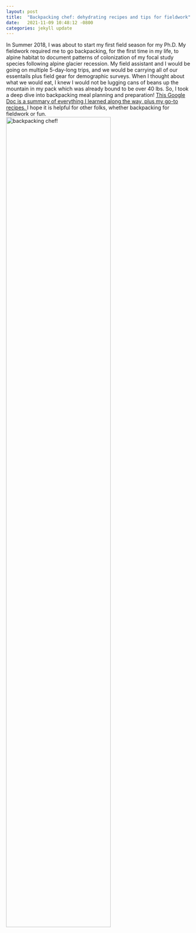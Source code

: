 ```yaml
---
layout: post
title:  "Backpacking chef: dehydrating recipes and tips for fieldwork"
date:   2021-11-09 10:48:12 -0800
categories: jekyll update
---
```

In Summer 2018, I was about to start my first field season for my Ph.D. My fieldwork required me to go backpacking, for the first time in my life, to alpine habitat to document patterns of colonization of my focal study species following alpine glacier recession. My field assistant and I would be going on multiple 5-day-long trips, and we would be carrying all of our essentails plus field gear for demographic surveys. When I thought about what we would eat, I knew I would not be lugging cans of beans up the mountain in my pack which was already bound to be over 40 lbs. So, I took a deep dive into backpacking meal planning and preparation!  <a href="https://docs.google.com/document/d/1zMHjh4XaILnjEm_SDvODWFKX34N6nJbqm7rBrKMSecQ/edit?usp=sharing" target="_blank"> This Google Doc is a summary of everything I learned along the way, plus my go-to recipes. </a> I hope it is helpful for other folks, whether backpacking for fieldwork or fun.  
<img src="/assets/2019-09-16 18.55.27.jpg" alt="backpacking chef!" style="width:75%">


